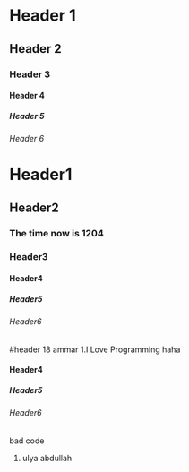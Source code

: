 # Header 1
## Header 2
### Header 3
#### Header 4
##### Header 5
###### Header 6
# Header1
## Header2
### The time now is 1204
### Header3
#### Header4
##### Header5
###### Header6
#header 18 ammar
1.I Love Programming
haha
#### Header4
##### Header5
###### Header6
bad code
1. ulya abdullah